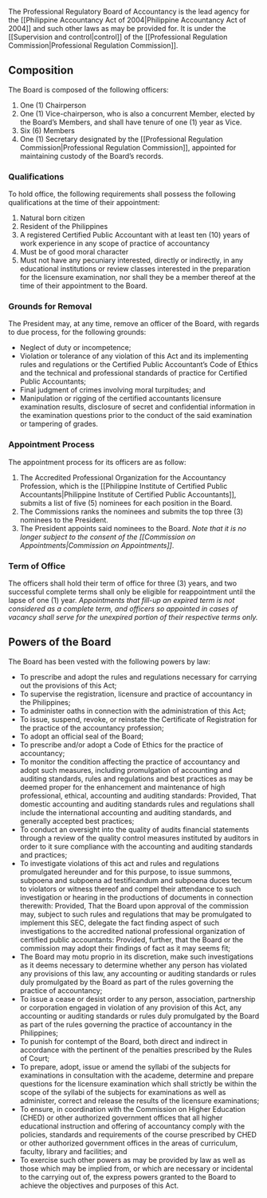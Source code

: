 The Professional Regulatory Board of Accountancy is the lead agency for the [[Philippine Accountancy Act of 2004|Philippine Accountancy Act of 2004]] and such other laws as may be provided for. It is under the [[Supervision and control|control]] of the [[Professional Regulation Commission|Professional Regulation Commission]].

## Composition
The Board is composed of the following officers:
1. One (1) Chairperson
2. One (1) Vice-chairperson, who is also a concurrent Member, elected by the Board’s Members, and shall have tenure of one (1) year as Vice.
3. Six (6) Members
4. One (1) Secretary designated by the [[Professional Regulation Commission|Professional Regulation Commission]], appointed for maintaining custody of the Board’s records.

### Qualifications
To hold office, the following requirements shall possess the following qualifications at the time of their appointment:
1. Natural born citizen
2. Resident of the Philippines
3. A registered Certified Public Accountant with at least ten (10) years of work experience in any scope of practice of accountancy
4. Must be of good moral character
5. Must not have any pecuniary interested, directly or indirectly, in any educational institutions or review classes interested in the preparation for the licensure examination, nor shall they be a member thereof at the time of their appointment to the Board.

### Grounds for Removal
The President may, at any time, remove an officer of the Board, with regards to due process, for the following grounds:
- Neglect of duty or incompetence;
- Violation or tolerance of any violation of this Act and its implementing rules and regulations or the Certified Public Accountant’s Code of Ethics and the technical and professional standards of practice for Certified Public Accountants;
- Final judgment of crimes involving moral turpitudes; and
- Manipulation or rigging of the certified accountants licensure examination results, disclosure of secret and confidential information in the examination questions prior to the conduct of the said examination or tampering of grades.

### Appointment Process
The appointment process for its officers are as follow:
1. The Accredited Professional Organization for the Accountancy Profession, which is the [[Philippine Institute of Certified Public Accountants|Philippine Institute of Certified Public Accountants]], submits a list of five (5) nominees for each position in the Board.
2. The Commissions ranks the nominees and submits the top three (3) nominees to the President.
3. The President appoints said nominees to the Board. *Note that it is no longer subject to the consent of the [[Commission on Appointments|Commission on Appointments]]*.

### Term of Office
The officers shall hold their term of office for three (3) years, and two successful complete terms shall only be eligible for reappointment until the lapse of one (1) year. *Appointments that fill-up an expired term is not considered as a complete term, and officers so appointed in cases of vacancy shall serve for the unexpired portion of their respective terms only.*

## Powers of the Board
The Board has been vested with the following powers by law:
- To prescribe and adopt the rules and regulations necessary for carrying out the provisions of this Act;
- To supervise the registration, licensure and practice of accountancy in the Philippines;
- To administer oaths in connection with the administration of this Act;
- To issue, suspend, revoke, or reinstate the Certificate of Registration for the practice of the accountancy profession;
- To adopt an official seal of the Board;
- To prescribe and/or adopt a Code of Ethics for the practice of accountancy;
- To monitor the condition affecting the practice of accountancy and adopt such measures, including promulgation of accounting and auditing standards, rules and regulations and best practices as may be deemed proper for the enhancement and maintenance of high professional, ethical, accounting and auditing standards: Provided, That domestic accounting and auditing standards rules and regulations shall include the international accounting and auditing standards, and generally accepted best practices;
- To conduct an oversight into the quality of audits financial statements through a review of the quality control measures instituted by auditors in order to it sure compliance with the accounting and auditing standards and practices;
- To investigate violations of this act and rules and regulations promulgated hereunder and for this purpose, to issue summons, subpoena and subpoena ad testificandum and subpoena duces tecum to violators or witness thereof and compel their attendance to such investigation or hearing in the productions of documents in connection therewith: Provided, That the Board upon approval of the commission may, subject to such rules and regulations that may be promulgated to implement this SEC, delegate the fact finding aspect of such investigations to the accredited national professional organization of certified public accountants: Provided, further, that the Board or the commission may adopt their findings of fact as it may seems fit;
- The Board may motu proprio in its discretion, make such investigations as it deems necessary to determine whether any person has violated any provisions of this law, any accounting or auditing standards or rules duly promulgated by the Board as part of the rules governing the practice of accountancy;
- To issue a cease or desist order to any person, association, partnership or corporation engaged in violation of any provision of this Act, any accounting or auditing standards or rules duly promulgated by the Board as part of the rules governing the practice of accountancy in the Philippines;
- To punish for contempt of the Board, both direct and indirect in accordance with the pertinent of the penalties prescribed by the Rules of Court;
- To prepare, adopt, issue or amend the syllabi of the subjects for examinations in consultation with the academe, determine and prepare questions for the licensure examination which shall strictly be within the scope of the syllabi of the subjects for examinations as well as administer, correct and release the results of the licensure examinations;
- To ensure, in coordination with the Commission on Higher Education (CHED) or other authorized government offices that all higher educational instruction and offering of accountancy comply with the policies, standards and requirements of the course prescribed by CHED or other authorized government offices in the areas of curriculum, faculty, library and facilities; and
- To exercise such other powers as may be provided by law as well as those which may be implied from, or which are necessary or incidental to the carrying out of, the express powers granted to the Board to achieve the objectives and purposes of this Act.
